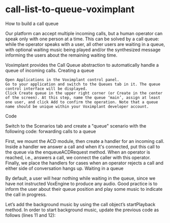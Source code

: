 # call-list-to-queue-voximplant
How to build a call queue

Our platform can accept multiple incoming calls, but a human operator can speak only with one person at a time. This can be solved by a call queue: while the operator speaks with a user, all other users are waiting in a queue, with optional waiting music being played and/or the synthesized message informing the users about the remaining waiting time.

Voximplant provides the Call Queue abstraction to automatically handle a queue of incoming calls.
Creating a queue

    Open Applications in the Voximplant control panel.
    Go to your application and switch to the Queues tab in it. The queue control interface will be displayed.
    Click Create queue in the upper right corner (or Create in the center of the screen). At this step, name the queue ‘main’, assign at least one user, and click Add to confirm the operation. Note that a queue name should be unique within your Voximplant developer account.

Code

Switch to the Scenarios tab and create a "queue" scenario with the following code:
forwarding calls to a queue

First, we mount the ACD module, then create a handler for an incoming call. Inside a handler we answer a call and when it's connected, put this call to the queue via the enqueueACDRequest method. When an operator is reached, i.e., answers a call, we connect the caller with this operator. Finally, we place the handlers for cases when an operator rejects a call and either side of conversation hangs up.
Waiting in a queue

By default, a user will hear nothing while waiting in the queue, since we have not instructed VoxEngine to produce any audio. Good practice is to inform the user about their queue position and play some music to indicate the call in progress.

Let’s add the background music by using the call object’s startPlayback method. In order to start background music, update the previous code as follows (lines 11 and 12):
